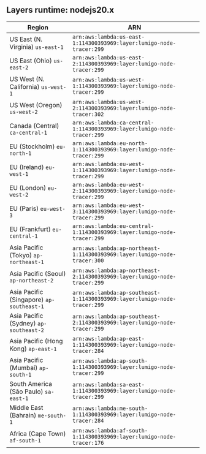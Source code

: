 Layers runtime: nodejs20.x
----
| Region | ARN |
| --- | --- |
|US East (N. Virginia)  `us-east-1`|`arn:aws:lambda:us-east-1:114300393969:layer:lumigo-node-tracer:299`|
|US East (Ohio)  `us-east-2`|`arn:aws:lambda:us-east-2:114300393969:layer:lumigo-node-tracer:299`|
|US West (N. California)  `us-west-1`|`arn:aws:lambda:us-west-1:114300393969:layer:lumigo-node-tracer:299`|
|US West (Oregon)  `us-west-2`|`arn:aws:lambda:us-west-2:114300393969:layer:lumigo-node-tracer:302`|
|Canada (Central)  `ca-central-1`|`arn:aws:lambda:ca-central-1:114300393969:layer:lumigo-node-tracer:299`|
|EU (Stockholm)  `eu-north-1`|`arn:aws:lambda:eu-north-1:114300393969:layer:lumigo-node-tracer:299`|
|EU (Ireland)  `eu-west-1`|`arn:aws:lambda:eu-west-1:114300393969:layer:lumigo-node-tracer:299`|
|EU (London)  `eu-west-2`|`arn:aws:lambda:eu-west-2:114300393969:layer:lumigo-node-tracer:299`|
|EU (Paris)  `eu-west-3`|`arn:aws:lambda:eu-west-3:114300393969:layer:lumigo-node-tracer:299`|
|EU (Frankfurt)  `eu-central-1`|`arn:aws:lambda:eu-central-1:114300393969:layer:lumigo-node-tracer:299`|
|Asia Pacific (Tokyo)  `ap-northeast-1`|`arn:aws:lambda:ap-northeast-1:114300393969:layer:lumigo-node-tracer:300`|
|Asia Pacific (Seoul)  `ap-northeast-2`|`arn:aws:lambda:ap-northeast-2:114300393969:layer:lumigo-node-tracer:299`|
|Asia Pacific (Singapore)  `ap-southeast-1`|`arn:aws:lambda:ap-southeast-1:114300393969:layer:lumigo-node-tracer:299`|
|Asia Pacific (Sydney)  `ap-southeast-2`|`arn:aws:lambda:ap-southeast-2:114300393969:layer:lumigo-node-tracer:299`|
|Asia Pacific (Hong Kong)  `ap-east-1`|`arn:aws:lambda:ap-east-1:114300393969:layer:lumigo-node-tracer:284`|
|Asia Pacific (Mumbai)  `ap-south-1`|`arn:aws:lambda:ap-south-1:114300393969:layer:lumigo-node-tracer:299`|
|South America (São Paulo)  `sa-east-1`|`arn:aws:lambda:sa-east-1:114300393969:layer:lumigo-node-tracer:299`|
|Middle East (Bahrain)  `me-south-1`|`arn:aws:lambda:me-south-1:114300393969:layer:lumigo-node-tracer:284`|
|Africa (Cape Town)  `af-south-1`|`arn:aws:lambda:af-south-1:114300393969:layer:lumigo-node-tracer:176`|
